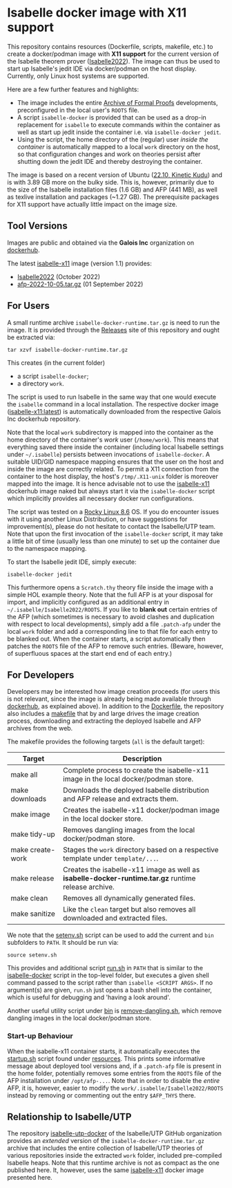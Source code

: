 # Isabelle docker image with X11 support

This repository contains resources (Dockerfile, scripts, makefile, etc.) to create a docker/podman image with **X11 support** for the current version of the Isabelle theorem prover ([Isabelle2022](https://isabelle.in.tum.de/)). The image can thus be used to start up Isabelle's jedit IDE via docker/podman on the host display. Currently, only Linux host systems are supported.

Here are a few further features and highlights:
- The image includes the entire [Archive of Formal Proofs](https://www.isa-afp.org/) developments, preconfigured in the local user's `ROOTS` file.
- A script `isabelle-docker` is provided that can be used as a drop-in replacement for `isabelle` to execute commands within the container as well as start up jedit inside the container i.e. via `isabelle-docker jedit`.
- Using the script, the home directory of the (regular) user *inside the container* is automatically mapped to a local `work` directory on the host, so that configuration changes and work on theories persist after shutting down the jedit IDE and thereby destroying the container.

The image is based on a recent version of Ubuntu ([22.10, Kinetic Kudu](https://www.omgubuntu.co.uk/2022/08/ubuntu-22-10-release-new-features)) and is with 3.89 GB more on the bulky side. This is, however, primarily due to the size of the Isabelle installation files (1.6 GB) and AFP (441 MB), as well as texlive installation and packages (~1.27 GB). The prerequisite packages for X11 support have actually little impact on the image size.

## Tool Versions

Images are public and obtained via the **Galois Inc** organization on [dockerhub](https://hub.docker.com/repositories).

The latest [isabelle-x11](https://hub.docker.com/repository/docker/galoisinc/isabelle-x11) image (version 1.1) provides:
- [Isabelle2022](https://isabelle.in.tum.de/) (October 2022)
- [afp-2022-10-05.tar.gz](https://www.isa-afp.org/release/afp-2022-10-05.tar.gz) (01 September 2022)

## For Users

A small runtime archive `isabelle-docker-runtime.tar.gz` is need to run the image. It is provided through the [Releases](https://github.com/isabelle-utp/isabelle-x11-docker/releases) site of this repository and ought be extracted via:

`tar xzvf isabelle-docker-runtime.tar.gz`

This creates (in the current folder)
- a script `isabelle-docker`;
- a directory `work`.

The script is used to run Isabelle in the same way that one would execute the `isabelle` command in a local installation. The respective docker image ([isabelle-x11:latest](https://hub.docker.com/repository/docker/galoisinc/isabelle-x11)) is automatically downloaded from the respective Galois Inc dockerhub repository.

Note that the local `work` subdirectory is mapped into the container as the home directory of the container's *work* user (`/home/work`). This means that everything saved there inside the container (including local Isabelle settings under `~/.isabelle`) persists between invocations of `isabelle-docker`. A suitable UID/GID namespace mapping ensures that the user on the host and inside the image are correctly related. To permit a X11 connection from the container to the host display, the host's `/tmp/.X11-unix` folder is moreover mapped into the image. It is hence advisable not to use the [isabelle-x11](https://hub.docker.com/repository/docker/galoisinc/isabelle-x11) dockerhub image naked but always start it via the `isabelle-docker` script which implicitly provides all necessary docker run configurations.

The script was tested on a [Rocky Linux 8.6](https://rockylinux.org/news/rocky-linux-8-6-ga-release/) OS. If you do encounter issues with it using another Linux Distribution, or have suggestions for improvement(s), please do not hesitate to contact the Isabelle/UTP team. Note that upon the first invocation of the `isabelle-docker` script, it may take a little bit of time (usually less than one minute) to set up the container due to the namespace mapping.

To start the Isabelle jedit IDE, simply execute:

`isabelle-docker jedit`

This furthermore opens a `Scratch.thy` theory file inside the image with a simple HOL example theory. Note that the full AFP is at your disposal for import, and implicitly configured as an additional entry in `~/.isabelle/Isabelle2022/ROOTS`. If you like to **blank out** certain entries of the AFP (which sometimes is necessary to avoid clashes and duplication with respect to local developments), simply add a file `.patch-afp` under the local `work` folder and add a corresponding line to that file for each entry to be blanked out. When the container starts, a script automatically then patches the `ROOTS` file of the AFP to remove such entries. (Beware, however, of superfluous spaces at the start end end of each entry.)

## For Developers

Developers may be interested how image creation proceeds (for users this is not relevant, since the image is already being made available through [dockerhub](https://hub.docker.com/repository/docker/galoisinc/isabelle-x11), as explained above). In addition to the [Dockerfile](https://github.com/isabelle-utp/isabelle-x11-docker/blob/main/Dockerfile), the repository also includes a [makefile](https://github.com/isabelle-utp/isabelle-x11-docker/blob/main/makefile) that by and large drives the image creation process, downloading and extracting the deployed Isabelle and AFP archives from the web.

The makefile provides the following targets (`all` is the default target):

| Target         | Description |
| -------------- | ----------- |
| make all | Complete process to create the isabelle-x11 image in the local docker/podman store. |
| make downloads | Downloads the deployed Isabelle distribution and AFP release and extracts them. |
| make image | Creates the isabelle-x11 docker/podman image in the local docker store. |
| make tidy-up | Removes dangling images from the local docker/podman store. |
| make create-work | Stages the `work` directory based on a respective template under `template/...`. |
| make release | Creates the isabelle-x11 image as well as **isabelle-docker-runtime.tar.gz** runtime release archive. |
| make clean | Removes all dynamically generated files. |
| make sanitize | Like the `clean` target but also removes all downloaded and extracted files. |

We note that the [setenv.sh](https://github.com/isabelle-utp/isabelle-x11-docker/blob/main/setenv.sh) script can be used to add the current and `bin` subfolders to `PATH`. It should be run via:

`source setenv.sh`

This provides and additional script [run.sh](https://github.com/isabelle-utp/isabelle-x11-docker/blob/main/bin/run.sh) in `PATH` that is similar to the [isabelle-docker](https://github.com/isabelle-utp/isabelle-x11-docker/blob/main/isabelle-docker) script in the top-level folder, but executes a given shell command passed to the script rather than `isabelle <SCRIPT ARGS>`. If no argument(s) are given, `run.sh` just opens a bash shell into the container, which is useful for debugging and 'having a look around'.

Another useful utility script under [bin](https://github.com/isabelle-utp/isabelle-x11-docker/blob/main/bin) is [remove-dangling.sh](https://github.com/isabelle-utp/isabelle-x11-docker/blob/main/bin/remove-dangling.sh), which remove dangling images in the local docker/podman store.

### Start-up Behaviour

When the isabelle-x11 container starts, it automatically executes the [startup.sh](https://github.com/isabelle-utp/isabelle-x11-docker/blob/main/resources/startup.sh) script found under [resources](https://github.com/isabelle-utp/isabelle-x11-docker/blob/main/resources). This prints some informative message about deployed tool versions and, if a `.patch-afp` file is present in the home folder, potentially removes some entries from the `ROOTS` file of the AFP installation under `/opt/afp-...`. Note that in order to disable the *entire* AFP, it is, however, easier to modify the `work/.isabelle/Isabelle2022/ROOTS` instead by removing or commenting out the entry `$AFP_THYS` there.

## Relationship to Isabelle/UTP

The repository [isabelle-utp-docker](https://github.com/isabelle-utp/isabelle-utp-docker) of the Isabelle/UTP GitHub organization provides an *extended* version of the `isabelle-docker-runtime.tar.gz` archive that includes the entire collection of Isabelle/UTP theories of various repositories inside the extracted `work` folder, included pre-compiled Isabelle heaps. Note that this runtime archive is not as compact as the one published here. It, however, uses the same [isabelle-x11](https://hub.docker.com/repository/docker/galoisinc/isabelle-x11) docker image presented here.

